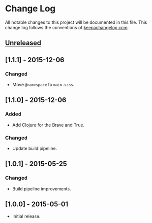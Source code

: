 # Change Log

All notable changes to this project will be documented in this file.
This change log follows the conventions of [keepachangelog.com].

[keepachangelog.com]: http://keepachangelog.com/

## [Unreleased][Unreleased]

[Unreleased]: https://github.com/razor-x/userstyles/compare/1.1.1...HEAD

## [1.1.1] - 2015-12-06

### Changed

- Move `@namespace` to `main.scss`.

## [1.1.0] - 2015-12-06

### Added

- Add Clojure for the Brave and True.

### Changed

- Update build pipeline.

## [1.0.1] - 2015-05-25

### Changed

- Build pipeline improvements.

## [1.0.0] - 2015-05-01

- Initial release.

